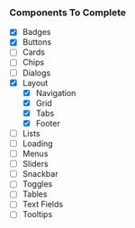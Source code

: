 ### Components To Complete

-   [x] Badges
-   [x] Buttons
-   [ ] Cards
-   [ ] Chips
-   [ ] Dialogs
-   [x] Layout
    -   [x] Navigation
    -   [x] Grid
    -   [x] Tabs
    -   [x] Footer
-   [ ] Lists
-   [ ] Loading
-   [ ] Menus
-   [ ] Sliders
-   [ ] Snackbar
-   [ ] Toggles
-   [ ] Tables
-   [ ] Text Fields
-   [ ] Tooltips
